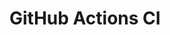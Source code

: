 # GitHub Actions CI









































































































































































































































































































































































































































































































































